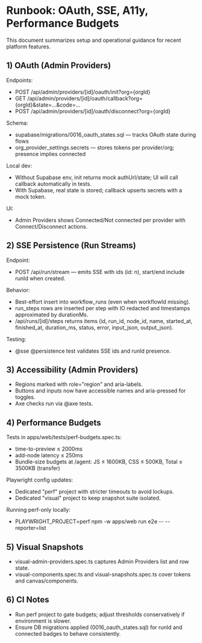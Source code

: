 # Runbook: OAuth, SSE, A11y, Performance Budgets

This document summarizes setup and operational guidance for recent platform features.

## 1) OAuth (Admin Providers)

Endpoints:
- POST /api/admin/providers/[id]/oauth/init?org={orgId}
- GET  /api/admin/providers/[id]/oauth/callback?org={orgId}&state=...&code=...
- POST /api/admin/providers/[id]/oauth/disconnect?org={orgId}

Schema:
- supabase/migrations/0016_oauth_states.sql — tracks OAuth state during flows
- org_provider_settings.secrets — stores tokens per provider/org; presence implies connected

Local dev:
- Without Supabase env, init returns mock authUrl/state; UI will call callback automatically in tests.
- With Supabase, real state is stored; callback upserts secrets with a mock token.

UI:
- Admin Providers shows Connected/Not connected per provider with Connect/Disconnect actions.

## 2) SSE Persistence (Run Streams)

Endpoint:
- POST /api/run/stream — emits SSE with ids (id: n), start/end include runId when created.

Behavior:
- Best-effort insert into workflow_runs (even when workflowId missing).
- run_steps rows are inserted per step with IO redacted and timestamps approximated by durationMs.
- /api/runs/[id]/steps returns items (id, run_id, node_id, name, started_at, finished_at, duration_ms, status, error, input_json, output_json).

Testing:
- @sse @persistence test validates SSE ids and runId presence.

## 3) Accessibility (Admin Providers)

- Regions marked with role="region" and aria-labels.
- Buttons and inputs now have accessible names and aria-pressed for toggles.
- Axe checks run via @axe tests.

## 4) Performance Budgets

Tests in apps/web/tests/perf-budgets.spec.ts:
- time-to-preview ≤ 2000ms
- add-node latency ≤ 250ms
- Bundle-size budgets at /agent: JS ≤ 1600KB, CSS ≤ 500KB, Total ≤ 3500KB (transfer)

Playwright config updates:
- Dedicated "perf" project with stricter timeouts to avoid lockups.
- Dedicated "visual" project to keep snapshot suite isolated.

Running perf-only locally:
- PLAYWRIGHT_PROJECT=perf npm -w apps/web run e2e -- --reporter=list

## 5) Visual Snapshots

- visual-admin-providers.spec.ts captures Admin Providers list and row state.
- visual-components.spec.ts and visual-snapshots.spec.ts cover tokens and canvas/components.

## 6) CI Notes

- Run perf project to gate budgets; adjust thresholds conservatively if environment is slower.
- Ensure DB migrations applied (0016_oauth_states.sql) for runId and connected badges to behave consistently.

